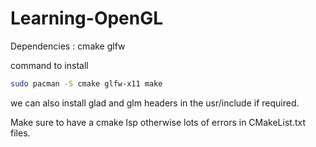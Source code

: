 # Learning-OpenGL

Dependencies : cmake glfw

command to install
```bash
sudo pacman -S cmake glfw-x11 make
```

we can also install glad and glm headers in the usr/include if required.

Make sure to have a cmake lsp otherwise lots of errors in CMakeList.txt files.
